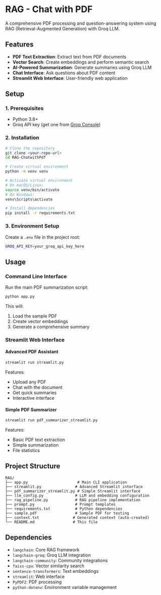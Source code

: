 # RAG - Chat with PDF

A comprehensive PDF processing and question-answering system using RAG (Retrieval-Augmented Generation) with Groq LLM.

## Features

- **PDF Text Extraction**: Extract text from PDF documents
- **Vector Search**: Create embeddings and perform semantic search
- **AI-Powered Summarization**: Generate summaries using Groq LLM
- **Chat Interface**: Ask questions about PDF content
- **Streamlit Web Interface**: User-friendly web application

## Setup

### 1. Prerequisites

- Python 3.8+
- Groq API key (get one from [Groq Console](https://console.groq.com/))

### 2. Installation

```bash
# Clone the repository
git clone <your-repo-url>
cd RAG-ChatwithPdf

# Create virtual environment
python -m venv venv

# Activate virtual environment
# On macOS/Linux:
source venv/bin/activate
# On Windows:
venv\Scripts\activate

# Install dependencies
pip install -r requirements.txt
```

### 3. Environment Setup

Create a `.env` file in the project root:

```bash
GROQ_API_KEY=your_groq_api_key_here
```

## Usage

### Command Line Interface

Run the main PDF summarization script:

```bash
python app.py
```

This will:
1. Load the sample PDF
2. Create vector embeddings
3. Generate a comprehensive summary

### Streamlit Web Interface

#### Advanced PDF Assistant
```bash
streamlit run streamlit.py
```

Features:
- Upload any PDF
- Chat with the document
- Get quick summaries
- Interactive interface

#### Simple PDF Summarizer
```bash
streamlit run pdf_summarizer_streamlit.py
```

Features:
- Basic PDF text extraction
- Simple summarization
- File statistics

## Project Structure

```
RAG/
├── app.py                      # Main CLI application
├── streamlit.py               # Advanced Streamlit interface
├── pdf_summarizer_streamlit.py # Simple Streamlit interface
├── llm_config.py              # LLM and embedding configuration
├── rag_pipeline.py            # RAG pipeline implementation
├── prompt.py                  # Prompt templates
├── requirements.txt           # Python dependencies
├── sample.pdf                 # Sample PDF for testing
├── context.txt               # Generated context (auto-created)
└── README.md                 # This file
```

## Dependencies

- `langchain`: Core RAG framework
- `langchain-groq`: Groq LLM integration
- `langchain-community`: Community integrations
- `faiss-cpu`: Vector similarity search
- `sentence-transformers`: Text embeddings
- `streamlit`: Web interface
- `PyPDF2`: PDF processing
- `python-dotenv`: Environment variable management
